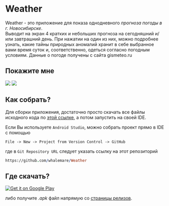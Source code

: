 Weather
=======
Weather - это приложение для показа однодневного _прогноза погоды в г. Новосибирске_.  
Выводит на экран 4 кратких и небольших прогноза на сегодняшний и/или завтрашний день. При нажатии на один из них, можно подробнее узнать, какие тайны природных аномалий хранит в себе выбранное вами время суток и, соответственно, одеться согласно погодным условиям.
Данные о погоде получены с сайта gismeteo.ru

Покажите мне
------------
![](https://lh3.googleusercontent.com/G9t3jpzIKSsT-tmw5cCtCgd3UPC9BHkw5OkJb2qAFjDN7LS01YO4pN-ODKBM5S_auHQD0iXG6p8ZBT47wa9FK7Vt3AVJsGfC2dicjf2j6X1o4E3hStV2Neku1FEo4JetVOl8LzctyhXC3FFuKBwIkKxmUxoAbRTaxoZwSr01sV03lZk99ZVNParCSzcxtPaul2pk4Ni5OCTU_Awb75DqvYZ0iH080RzuVQsLWtDBBA3d3AifDVBMzLEa-nDYPz-k1NuZWkD43i30xgCSSLgnM7zmvFz4H4uY34hYq6G7vB01G6U2PKRR9AdSSfGejre1UIhoSI7KFz_WATE2BzzJAfluX2npX_OlelZLC0buzc6ds048zWfGgw2JmK41_3jCkZx0Nqg6kXleO2j_RCEEaSBWqsrqf4VPA-P_0tYIFyYf3j7mn7JdYrqpzdr5NDa7ZPGcaCPMdw-r9tTg20cpnPNmchbRVXN5q5mZLB4fDoGKz27lbqSXeVnLw-spYUW6HnVYZN77IT7dNBK6WFDyjpKW7FsAfIWOObrfDT7IUra1rInVKaBsh62cN_Rk49uJqCDa=w415-h643-no)
![](https://lh3.googleusercontent.com/vGdvt_KVp6xbtjNspTru0xsscP76W6CynfsUvg2e3r9irKIQDBpvjD3Vo1lL20eeToBt3IPI_ijv3ijNojShXDgptRh63gz_PfxLWHGOgMY31v_fBCUF4w-PMa3vH2Jt9bdeWktUrUFd1ywZwG8OOIS8buutmPT5PXV-YOKINkNZQlb3XbXeQgvrgZtdrOTEzn4uPADCueUK2dPuF32f_xqEZ0Sba58CJP4ks7J0dcTrf5B1C7IrHgRBIqGWRSSRfqSDn9fjNd-RkGhfTwB0WTu2SeOzvOePvYwNRK5FNnbVEID86GwfU3wmzRKh8pFyS5hRQXBls1BKqr7jcDoBM3Q2DKyvwkAM10iCsyd12rbXSmcFQ8SEdLYXCmwjYEmpoOlLuxGfkjoexxwcnil3L05qdvs2xIXL0-7RAmoZ4kN2ZVdMPOe7y1xNcvy5DheZrgWKAjAQOJQ4Ad1iC-fQv-MYq0boenIuBeHKJi5NxkuchmBxHXufZemVYEbG3irExPgAhaszcMvv2THQwXjtL7oGvOqBj2GBixrXAr3uKQghA2ZS20Y9gsIAoOKc_0vIi-fB=w415-h643-no)

Как собрать?
------------
Для сборки приложения, достаточно просто скачать все файлы исходного кода по [этой ссылке][2], а потом запустить на своей IDE.

Если Вы используете `Android Studio`, можно собрать проект прямо в IDE с помощью
```
File -> New -> Project from Version Control -> GitHub
```
где в `Git Repository URL` следует указать ссылку на этот репозиторий
```pro
https://github.com/whalemare/Weather
```

Где скачать?
------------

[![Get it on Google Play](https://lh3.googleusercontent.com/jbGx8PLJCpdQsoPzqWlduhTaBf80wvju4vyPmlW3dCRKCPR6KTapUG_0tadsCcOBMCNBWvQ1bKLna0NjSS8z9dY-iD-H4H31agDxi5E6bmP2rimv6StfIDtNNCyAZqUGcuuma3a_Gi8r-utIpCoIuv1QdGD5Hamm6EzJroyjjpXGuhITw9A-TH65s295ggK37QW23g8tif_GqAauQXEVbV3RKPUM-q56SYr1SCl6L6wp_Da_XrwiIaiOs5LWk0u298YeqyeIlQYQVRRJDjs6jfsmDDsb51S53unBT6JQNea3uI4GjLkkfkxpJ0LCXiqpsgwLEw6_QP4G76cygq4ucqbV50NAorLfyCTVcooAEP6h6bSFC6GidNzx5otTgFWXjNh_UugX1HpoIQbEtVcScWrWT45ijT6iQ9sF8KvkpUTRBQg8176k5jFt463HVXatJJH_m1BMX9UeuvUCZqhL9eY7BLh7v6UoCLLAL56fsRhHxH2yj8ICH98liH7I0YMxaVbayUuY-OhLoJv8ZlFFoZxTN8_rvaoFTYmaokACp6FsztB-FcpFL5IG29kx9-iq0H07=w129-h45-no)](http://whalemare.ru)

либо получите *.apk* файл напрямую со [страницы релизов][1].




[1]: https://github.com/whalemare/Weather/releases/
[2]: https://github.com/whalemare/Weather/archive/master.zip

